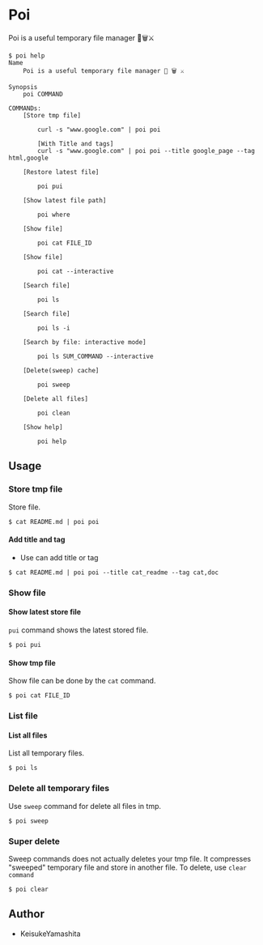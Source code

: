 # Poi

Poi is a useful temporary file manager 🍭🗑⚔️

```
$ poi help
Name
    Poi is a useful temporary file manager 🍭 🗑 ⚔️

Synopsis
    poi COMMAND

COMMANDs:
    [Store tmp file]

        curl -s "www.google.com" | poi poi

        [With Title and tags]
        curl -s "www.google.com" | poi poi --title google_page --tag html,google

    [Restore latest file]
    
        poi pui

    [Show latest file path]

        poi where

    [Show file]

        poi cat FILE_ID

    [Show file]

        poi cat --interactive

    [Search file]

        poi ls 

    [Search file]

        poi ls -i 
    
    [Search by file: interactive mode]

        poi ls SUM_COMMAND --interactive

    [Delete(sweep) cache]

        poi sweep
    
    [Delete all files]

        poi clean

    [Show help]

        poi help

```

## Usage

### Store tmp file

Store file.

```
$ cat README.md | poi poi
```

#### Add title and tag

* Use can add title or tag

```
$ cat README.md | poi poi --title cat_readme --tag cat,doc
```

### Show file

#### Show latest store file

`pui` command shows the latest stored file.

```
$ poi pui
```

#### Show tmp file

Show file can be done by the `cat` command.

```
$ poi cat FILE_ID
```

### List file

#### List all files

List all temporary files.

```
$ poi ls
```

### Delete all temporary files

Use `sweep` command for delete all files in tmp.

```
$ poi sweep
```

### Super delete

Sweep commands does not actually deletes your tmp file. It compresses "sweeped" temporary file and store in another file. To delete, use `clear command`

```
$ poi clear
```

## Author

* KeisukeYamashita
